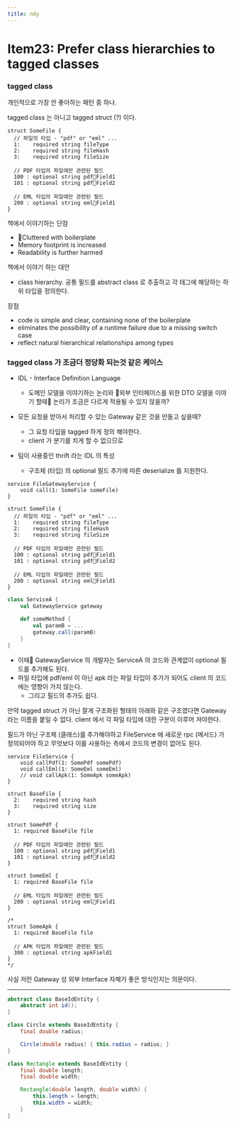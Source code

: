 ```yaml
---
title: ndy
---
```

# Item23: Prefer class hierarchies to tagged classes

### tagged class 

개인적으로 가장 안 좋아하는 패턴 중 하나.

tagged class 는 아니고 tagged struct (?) 이다.
```thrift
struct SomeFile {
  // 파일의 타입 - "pdf" or "eml" ...
  1:    required string fileType
  2:    required string fileHash
  3:    required string fileSize

  // PDF 타입의 파일에만 관련된 필드
  100 : optional string pdfField1
  101 : optional string pdfField2

  // EML 타입의 파일에만 관련된 필드
  200 : optional string emlField1
}
```

책에서 이야기하는 단점

- Cluttered with boilerplate
- Memory footprint is increased
- Readability is further harmed


책에서 이야기 하는 대안

- class hierarchy. 공통 필드를 abstract class 로 추출하고 각 태그에 해당하는 하위 타입을 정의한다.


장점

- code is simple and clear, containing none of the boilerplate
- eliminates the possibility of a runtime failure due to a missing switch case
- reflect natural hierarchical relationships among types


### tagged class 가 조금더 정당화 되는것 같은 케이스

- IDL - Interface Definition Language
	- 도메인 모델을 이야기하는 논리와 
	  외부 인터페이스를 위한 DTO 모델을 이야기 할때 논리가 조금은 다르게 적용될 수 있지 않을까?

- 모든 요청을 받아서 처리할 수 있는 Gateway 같은 것을 만들고 싶을때?
	- 그 요청 타입을 tagged 하게 정의 해야한다.
	- client 가 분기를 치게 할 수 없으므로

- 팀이 사용중인 thrift 라는 IDL 의 특성
	- 구조체 (타입) 의 optional 필드 추가에 따른 deserialize 를 지원한다.

```thrift
service FileGatewayService {
	void call(1: SomeFile someFile)
}

struct SomeFile {
  // 파일의 타입 - "pdf" or "eml" ...
  1:    required string fileType
  2:    required string fileHash
  3:    required string fileSize

  // PDF 타입의 파일에만 관련된 필드
  100 : optional string pdfField1
  101 : optional string pdfField2

  // EML 타입의 파일에만 관련된 필드
  200 : optional string emlField1
}
```

```scala
class ServiceA {
	val GatewayService gateway 

	def someMethod {
		val paramB = ...
		gateway.call(paramB)
	}
}
```

- 이때 GatewayService 의 개발자는 ServiceA 의 코드와 관계없이 optional 필드를 추가해도 된다.
- 파일 타입에 pdf/eml 이 아닌 apk 라는 파일 타입이 추가가 되어도 client 의 코드에는 영향이 가지 않는다.
	- 그리고 필드의 추가도 쉽다.


만약 tagged struct 가 아닌 잘게 구조화된 형태의 아래와 같은 구조였다면 Gateway 라는 이름을 붙일 수 없다. client 에서 각 파일 타입에 대한 구분이 이루어 져야한다.

필드가 아닌 구조체 (클래스)를 추가해야하고 FileService 에 새로운 rpc (메서드) 가 정의되어야 하고 
무엇보다 이를 사용하는 측에서 코드의 변경이 없어도 된다.

```thrift
service FileService {
	void callPdf(1: SomePdf somePdf)
	void callEml(1: SomeEml someEml)
	// void callApk(1: SomeApk someApk)
}

struct BaseFile {
  2:    required string hash
  3:    required string size	
}

struct SomePdf {
  1: required BaseFile file

  // PDF 타입의 파일에만 관련된 필드
  100 : optional string pdfField1
  101 : optional string pdfField2
}

struct SomeEml {
  1: required BaseFile file

  // EML 타입의 파일에만 관련된 필드
  200 : optional string emlField1
}

/*
struct SomeApk {
  1: required BaseFile file

  // APK 타입의 파일에만 관련된 필드
  300 : optional string apkField1
}
*/
```

사실 저런 Gateway 성 외부 Interface 자체가 좋은 방식인지는 의문이다.


---

```java
abstract class BaseIdEntity {
    abstract int id();
}

class Circle extends BaseIdEntity {
    final double radius;

    Circle(double radius) { this.radius = radius; }
}

class Rectangle extends BaseIdEntity {
    final double length;
    final double width;

    Rectangle(double length, double width) {
        this.length = length;
        this.width = width;
    }
}
```
